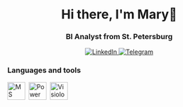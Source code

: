 <div id="header" align="center">
  <h1> Hi there, I'm Mary👋 </h1>
  <h3> BI Analyst from St. Petersburg </h3>
</div>

<div id="socials" align="center">
  <a href="https://www.linkedin.com/in/marchernie">
    <img src="https://img.shields.io/badge/LinkedId-blue?style=for-the-badge&logo=linkedin&logoColor=white" alt="LinkedIn"/>
  </a>
  <a href="https://t.me/chernovaa_mari">
    <img src="https://img.shields.io/badge/Telegram-blue?style=for-the-badge&logo=telegram&logoColor=white" alt="Telegram"/>
  </a>
</div>

### Languages and tools
<img src="https://upload.wikimedia.org/wikipedia/commons/thumb/3/34/Microsoft_Office_Excel_%282019%E2%80%93present%29.svg/1101px-Microsoft_Office_Excel_%282019%E2%80%93present%29.svg.png"
title="MS Excel" width="40" height="40" />&nbsp;
<img src="https://upload.wikimedia.org/wikipedia/commons/thumb/c/cf/New_Power_BI_Logo.svg/1200px-New_Power_BI_Logo.svg.png"
title="Power BI" width="40" height="40" />&nbsp;
<img src="https://static.tildacdn.com/tild3464-3132-4038-b736-643638626538/Group_30542x.png"
title="Visiology" width="40" height="40" />&nbsp;
